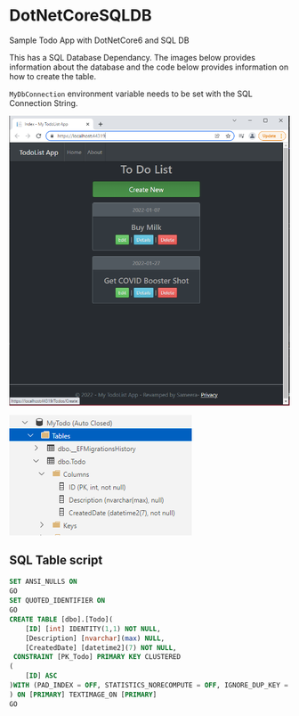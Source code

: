 # DotNetCoreSQLDB
Sample Todo App with DotNetCore6 and SQL DB

This has a SQL Database Dependancy. The images below provides information about the database and the code below provides information on how to create the table. 

`MyDbConnection` environment variable needs to be set with the SQL Connection String. 

![Rendered site](images/view.PNG)

![SQL Database and Table](images/sqltable.PNG)

## SQL Table script

```SQL
SET ANSI_NULLS ON
GO
SET QUOTED_IDENTIFIER ON
GO
CREATE TABLE [dbo].[Todo](
	[ID] [int] IDENTITY(1,1) NOT NULL,
	[Description] [nvarchar](max) NULL,
	[CreatedDate] [datetime2](7) NOT NULL,
 CONSTRAINT [PK_Todo] PRIMARY KEY CLUSTERED 
(
	[ID] ASC
)WITH (PAD_INDEX = OFF, STATISTICS_NORECOMPUTE = OFF, IGNORE_DUP_KEY = OFF, ALLOW_ROW_LOCKS = ON, ALLOW_PAGE_LOCKS = ON) ON [PRIMARY]
) ON [PRIMARY] TEXTIMAGE_ON [PRIMARY]
GO

```